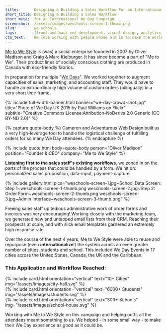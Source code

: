```yaml
---
title:       Designing & Building a Sales Workflow For an International We Day Campaign
short_title: Designing & Building a Sales Workflow
short_meta:  for an International We Day Campaign
screenshot:  /assets/images/weschools-screen-1-thumb.png
slug:        we-schools
tags:        [front-and-back-end development, visual design, analytics, email, multi-language]
cta_text:    We love working with people whose aim is to make the world a better place. <br /> Could that be you? We want to see you in our inbox!
---
```


[Me to We Style][1] is (was) a social enterprise founded in 2007 by Oliver Madison
and Craig & Marc Kielburger. It has since become a part of "Me to We". Their
product lines of socially conscious clothing are produced in Canada with
eco-friendly fabrics.

In preparation for multiple "[We Days][2]". We worked together to augment capacities
of sales, marketing, and accounting staff. They would have to handle an
extraordinarily high volume of custom orders (bilingually) in a very short time
frame.

{% include full-width-banner.html
  banner="we-day-crowd-shot.jpg"
  title="Photo of We Day UK 2015 by Paul Williams on Flickr"
  subtitle="Creative Commons License:Attribution-NoDerivs 2.0 Generic (CC BY-ND 2.0)" %}

{% capture quote-body %}
Cameron and Adventurous Web Design built us a very high-leverage tool to handle
the logistical challenge of fulfilling orders for so many We Day attendees.
{% endcapture %}

{% include quote.html
  body=quote-body
  person="Oliver Madison" position="Founder & CEO"
  company="Me to We Style" %}

**Listening first to the sales staff's existing workflows**, we zoned in on the
parts of the process that could be handled by a form. We hit on: personalized
sales proposition, data-input, payment-capture.

{% include gallery.html pics="weschools-screen-1.jpg~School Data Screen: Step 1~weschools-screen-1-thumb.png
weschools-screen-2.jpg~Step 2: Order Form~weschools-screen-2-thumb.png
weschools-screen-3.jpg~Admin Interface~weschools-screen-3-thumb.png" %}

Freeing sales staff up tedious administrative work of order forms and invoices
was very encouraging! Working closely with the marketing team, we generated new
and untapped email lists from their CRM. Reaching their prospects at scale, and
with slick email templates garnered an extremely high response rate.

Over the course of the next 4 years, Me to We Style were able to reuse and
repurpose (even __internationalize__!) the system across an even greater number of cities,
students and school. This included We Day Events in 17 cities across the United
States, Canada, the UK and the Caribbean.

### This Application and Workflow Reached:

<div class="uk-grid uk-grid-width-1-3 uk-flex" data-uk-grid-margin data-uk-grid-match="{target: '.card__image'}">
  <div>{% include card.html orientation="vertical" text="10+ Cities" img="/assets/images/city-hall.svg" %}</div>
  <div>{% include card.html orientation="vertical" text="6000+ Students" img="/assets/images/students.svg" %}</div>
  <div>{% include card.html orientation="vertical" text="300+ Schools" img="/assets/images/school-house.svg" %}</div>
</div>

Working with Me to We Style on this campaign and helping outfit all the
attendees meant something to us. We helped - in some small way - to make their
We Day experience as good as it could be.



[1]: http://metowestyle.com
[2]: https://en.wikipedia.org/wiki/We_Day
